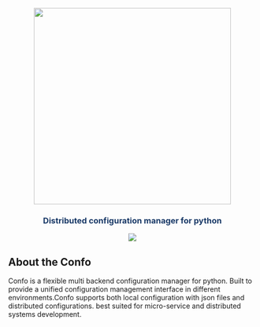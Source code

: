 


<p align="center"><img src="https://raw.githubusercontent.com/n3rdydad/confo/master/assets/logo.png" width="400"></p>

<p align="center"><h3 style="color: #193967; text-align: center">Distributed configuration manager for python</h3></p>

<p align="center">
<a href="https://www.travis-ci.com/github/n3rdydad/confo"><img src="https://www.travis-ci.com/n3rdydad/confo.png"></a>

[comment]: <> (<a href="https://badge.fury.io/py/numpy"><img src="https://badge.fury.io/py/numpy.svg" alt="PyPI version" height="18"></a>)
[comment]: <> (<a href="#"><img src="https://poser.pugx.org/laravel/framework/v/stable.svg" alt="Latest Stable Version"></a>)
</p>

## About the Confo
Confo is a flexible multi backend configuration manager for python. Built to provide a unified configuration management
interface in different environments.Confo supports both local configuration with json files and distributed configurations.
best suited for micro-service and distributed systems development.



